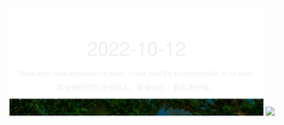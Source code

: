 <!-- [START DAILY SAYING] -->
<!-- Please keep comment here to allow auto update -->
<p align="center">
  <img src="assets/daily-saying/2022-10-12.svg" height="196"/>
  <img src="https://dots365.herokuapp.com?d=2022-10-12" height="196"/>
</p>
<!-- [END DAILY SAYING] -->

<!-- <p align="center">
<img alt="profile views" src="https://komarev.com/ghpvc/?username=bubkoo&color=brightgreen&style=flat-square&label=PROFILE+VIEWS" />
</p> -->
